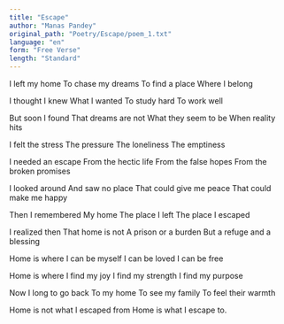 ```yaml
---
title: "Escape"
author: "Manas Pandey"
original_path: "Poetry/Escape/poem_1.txt"
language: "en"
form: "Free Verse"
length: "Standard"
---
```

I left my home
To chase my dreams
To find a place
Where I belong

I thought I knew
What I wanted
To study hard
To work well

But soon I found
That dreams are not
What they seem to be
When reality hits

I felt the stress
The pressure
The loneliness
The emptiness

I needed an escape
From the hectic life
From the false hopes
From the broken promises

I looked around
And saw no place
That could give me peace
That could make me happy

Then I remembered
My home
The place I left
The place I escaped

I realized then
That home is not
A prison or a burden
But a refuge and a blessing

Home is where
I can be myself
I can be loved
I can be free

Home is where
I find my joy
I find my strength
I find my purpose

Now I long to go back
To my home
To see my family
To feel their warmth

Home is not what I escaped from
Home is what I escape to.